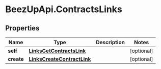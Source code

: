 # BeezUpApi.ContractsLinks

## Properties
Name | Type | Description | Notes
------------ | ------------- | ------------- | -------------
**self** | [**LinksGetContractsLink**](LinksGetContractsLink.md) |  | [optional] 
**create** | [**LinksCreateContractLink**](LinksCreateContractLink.md) |  | [optional] 



